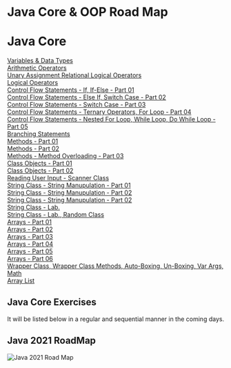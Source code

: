 # Java Core & OOP Road Map <br><br> Java Core
[Variables & Data Types](https://github.com/esalkan/java-notes/tree/master/src/day_03_variables_dataTypes)
<br>
[Arithmetic Operators](https://github.com/esalkan/java-notes/tree/master/src/day_04_arithmethicOperators)
<br>
[Unary Assignment Relational Logical Operators](https://github.com/esalkan/java-notes/tree/master/src/day_05_unaryAssignmentRelationalLogicalOperators)
<br>
[Logical Operators](https://github.com/esalkan/java-notes/tree/master/src/day_06_logicalOperators)
<br>
[Control Flow Statements - If, If-Else - Part 01 ](https://github.com/esalkan/java-notes/tree/master/src/day_07_controlFlowStatements_if_ifElse_Part_1)
<br>
[Control Flow Statements - Else If, Switch Case - Part 02](https://github.com/esalkan/java-notes/tree/master/src/day_08_controlFlowStatements_elseIf_switchCase_Part_2)
<br>
[Control Flow Statements - Switch Case - Part 03](https://github.com/esalkan/java-notes/tree/master/src/day_09_controlFlowStatements_Part_3)
<br>
[Control Flow Statements - Ternary Operators, For Loop - Part 04](https://github.com/esalkan/java-notes/tree/master/src/day_10_controlFlowStatements_Part_4)
<br>
[Control Flow Statements - Nested For Loop, While Loop, Do While Loop - Part 05](https://github.com/esalkan/java-notes/tree/master/src/day_11_controlFlowStatements_Part_5)
<br>
[Branching Statements](https://github.com/esalkan/java-notes/tree/master/src/day_12_branchingStatements)
<br>
[Methods - Part 01](https://github.com/esalkan/java-notes/tree/master/src/day_13_methods_Part_1)
<br>
[Methods - Part 02](https://github.com/esalkan/java-notes/tree/master/src/day_14_methods_Part_2)
<br>
[Methods - Method Overloading - Part 03](https://github.com/esalkan/java-notes/tree/master/src/day_15_methodOverloading)
<br>
[Class Objects - Part 01](https://github.com/esalkan/java-notes/tree/master/src/day_16_classObjects)
<br>
[Class Objects - Part 02](https://github.com/esalkan/java-notes/tree/master/src/day_17_classObjects_Part_2)
<br>
[Reading User Input - Scanner Class](https://github.com/esalkan/java-notes/tree/master/src/day_18_readingUserInput)
<br>
[String Class - String Manupulation - Part 01](https://github.com/esalkan/java-notes/tree/master/src/day_19_stringClass_stringManipulation_Part_01)
<br>
[String Class - String Manupulation - Part 02](https://github.com/esalkan/java-notes/tree/master/src/day_20_stringClass_stringManupulation_Part_2)
<br>
[String Class - String Manupulation - Part 02](https://github.com/esalkan/java-notes/tree/master/src/day_21_stringManipulation_Part_3)
<br>
[String Class - Lab. ](https://github.com/esalkan/java-notes/tree/master/src/day_22_stringClassContinue_Lab)
<br>
[String Class - Lab., Random Class](https://github.com/esalkan/java-notes/tree/master/src/day_23_stringClass_lab_randomClass)
<br>
[Arrays - Part 01](https://github.com/esalkan/java-notes/tree/master/src/day_24_Arrays_Part_1)
<br>
[Arrays - Part 02](https://github.com/esalkan/java-notes/tree/master/src/day_25_Arrays_Part_2)
<br>
[Arrays - Part 03](https://github.com/esalkan/java-notes/tree/master/src/day_26_Arrays_Part_3)
<br>
[Arrays - Part 04](https://github.com/esalkan/java-notes/tree/master/src/day_27_Arrays_Part_4)
<br>
[Arrays - Part 05](https://github.com/esalkan/java-notes/tree/master/src/day_28_Arrays_Part_5)
<br>
[Arrays - Part 06](https://github.com/esalkan/java-notes/tree/master/src/day_29_Arrays_Part_6)
<br>
[Wrapper Class, Wrapper Class Methods, Auto-Boxing, Un-Boxing, Var Args, Math](https://github.com/esalkan/java-notes/tree/master/src/day_30_wrapperClass)
<br>
[Array List](https://github.com/esalkan/java-notes/tree/master/src/day_31_ArrayList)

## Java Core Exercises
It will be listed below in a regular and sequential manner in the coming days.
## Java 2021 RoadMap
![Java 2021 Road Map](https://github.com/esalkan/java-notes/blob/master/2021%20Java%20Developer%20RoadMap.png)
